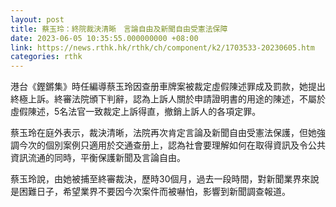 ```yaml
---
layout: post
title: 蔡玉玲：終院裁決清晰　言論自由及新聞自由受憲法保障
date: 2023-06-05 10:35:55.000000000 +08:00
link: https://news.rthk.hk/rthk/ch/component/k2/1703533-20230605.htm
categories: rthk
---
```


港台《鏗鏘集》時任編導蔡玉玲因查册車牌案被裁定虛假陳述罪成及罰款，她提出終極上訴。終審法院頒下判辭，認為上訴人關於申請證明書的用途的陳述，不屬於虛假陳述，5名法官一致裁定上訴得直，撤銷上訴人的各項定罪。

蔡玉玲在庭外表示，裁決清晰，法院再次肯定言論及新聞自由受憲法保護，但她強調今次的個別案例只適用於交通查册上，認為社會要理解如何在取得資訊及令公共資訊流通的同時，平衡保護新聞及言論自由。

蔡玉玲說，由她被捕至終審裁決，歷時30個月，過去一段時間，對新聞業界來說是困難日子，希望業界不要因今次案件而被嚇怕，影響到新聞調查報道。
